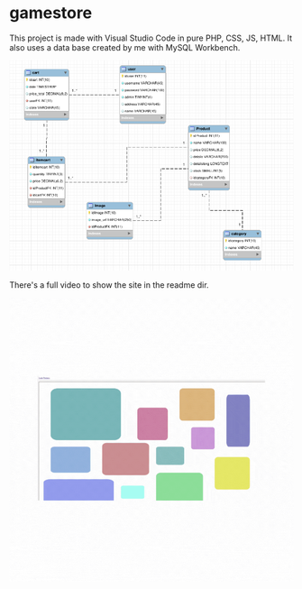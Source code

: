 # gamestore
This project is made with Visual Studio Code in pure PHP, CSS, JS, HTML.
It also uses a data base created by me with MySQL Workbench.

![DB schema gamestore project](readme/gamestore-dbschema.png)

There's a full video to show the site in the readme dir.

![Gamestore Project](readme/gamestore.gif)
